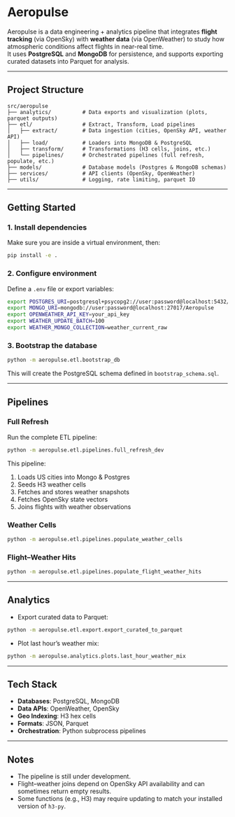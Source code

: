 # Aeropulse

Aeropulse is a data engineering + analytics pipeline that integrates **flight tracking** (via OpenSky) with **weather data** (via OpenWeather) to study how atmospheric conditions affect flights in near-real time.  
It uses **PostgreSQL** and **MongoDB** for persistence, and supports exporting curated datasets into Parquet for analysis.

---

##  Project Structure

```
src/aeropulse
├── analytics/          # Data exports and visualization (plots, parquet outputs)
├── etl/                # Extract, Transform, Load pipelines
│   ├── extract/        # Data ingestion (cities, OpenSky API, weather API)
│   ├── load/           # Loaders into MongoDB & PostgreSQL
│   ├── transform/      # Transformations (H3 cells, joins, etc.)
│   └── pipelines/      # Orchestrated pipelines (full refresh, populate, etc.)
├── models/             # Database models (Postgres & MongoDB schemas)
├── services/           # API clients (OpenSky, OpenWeather)
├── utils/              # Logging, rate limiting, parquet IO
```

---

##  Getting Started

### 1. Install dependencies
Make sure you are inside a virtual environment, then:
```bash
pip install -e .
```

### 2. Configure environment
Define a `.env` file or export variables:
```bash
export POSTGRES_URI=postgresql+psycopg2://user:password@localhost:5432/Aeropulse
export MONGO_URI=mongodb://user:password@localhost:27017/Aeropulse
export OPENWEATHER_API_KEY=your_api_key
export WEATHER_UPDATE_BATCH=100
export WEATHER_MONGO_COLLECTION=weather_current_raw
```

### 3. Bootstrap the database
```bash
python -m aeropulse.etl.bootstrap_db
```

This will create the PostgreSQL schema defined in `bootstrap_schema.sql`.

---

##  Pipelines

### Full Refresh
Run the complete ETL pipeline:
```bash
python -m aeropulse.etl.pipelines.full_refresh_dev
```
This pipeline:
1. Loads US cities into Mongo & Postgres
2. Seeds H3 weather cells
3. Fetches and stores weather snapshots
4. Fetches OpenSky state vectors
5. Joins flights with weather observations

### Weather Cells
```bash
python -m aeropulse.etl.pipelines.populate_weather_cells
```

### Flight–Weather Hits
```bash
python -m aeropulse.etl.pipelines.populate_flight_weather_hits
```

---

## Analytics

- Export curated data to Parquet:
```bash
python -m aeropulse.etl.export.export_curated_to_parquet
```

- Plot last hour’s weather mix:
```bash
python -m aeropulse.analytics.plots.last_hour_weather_mix
```

---

##  Tech Stack

- **Databases**: PostgreSQL, MongoDB  
- **Data APIs**: OpenWeather, OpenSky  
- **Geo Indexing**: H3 hex cells  
- **Formats**: JSON, Parquet  
- **Orchestration**: Python subprocess pipelines  

---

##  Notes

- The pipeline is still under development.  
- Flight–weather joins depend on OpenSky API availability and can sometimes return empty results.  
- Some functions (e.g., H3) may require updating to match your installed version of `h3-py`.
